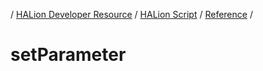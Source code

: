 / [HALion Developer Resource](../..//HALion-Developer-Resource.md) / [HALion Script](./HALion-Script.md) / [Reference](./Reference.md) /

# setParameter
